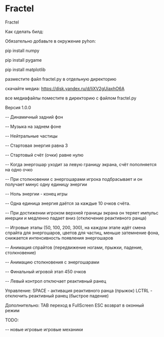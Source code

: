 # Fractel
Fractel

Как сделать билд:

Обязательно добавьте в окружение pyhon:

pip install numpy

pip install pygame

pip install matplotlib


разместите файл fractel.py в отдельную директорию

скачайте медиа: https://disk.yandex.ru/d/liXV2gUiaxhO6A

все медиафайлы поместите в директорию с файлом  fractel.py

Версия 1.0.0

-- Динамичный задний фон

-- Музыка на заднем фоне

-- Нейтральные частицы

-- Стартовая энергия равна 3

-- Стартовый счёт (очки) равне нулю

-- Когда энергошар уходит за левую границу экрана, счёт пополняется на одно очко

-- При столкновении с энергошарами игрока подбрасывает и он получает минус одну единицу энергии

-- Ноль энергии - конец игры

-- Одна единица энергия даётся за каждые 10 очков счёта.

-- При достижении игроком верхней границы экрана он теряет импульс инерции и медленно падает вниз (отключение реактивного ранца)

-- Игровые этапы (50, 100, 200, 300), на каждом этапе идёт смена спрайта для энергошаров, цветов для частиц, меньше затемнение фона, снижается интенсивность появления энергошаров

-- Анимация спрайтов (передвижение ногами, прыжки, падение, столкновение)

-- Анимацию столкновения с энергошарами

-- Финальный игровой этап 450 очков

-- Левый контрол отключает реактивный ранец

Управление:
SPACE - активация реактивного ранца (прыжок)
LCTRL - отключить реактивный ранец (быстрое падение)

Дополнительно:
TAB переход в FullScreen
ESC возврат в оконный режим


TODO:

-- новые игровые игровые механики


